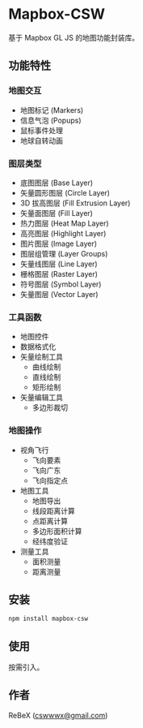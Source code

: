 # Mapbox-CSW

基于 Mapbox GL JS 的地图功能封装库。

## 功能特性

### 地图交互
- 地图标记 (Markers)
- 信息气泡 (Popups)
- 鼠标事件处理
- 地球自转动画

### 图层类型
- 底图图层 (Base Layer)
- 矢量圆形图层 (Circle Layer)
- 3D 拔高图层 (Fill Extrusion Layer)
- 矢量面图层 (Fill Layer)
- 热力图层 (Heat Map Layer)
- 高亮图层 (Highlight Layer)
- 图片图层 (Image Layer)
- 图层组管理 (Layer Groups)
- 矢量线图层 (Line Layer)
- 栅格图层 (Raster Layer)
- 符号图层 (Symbol Layer)
- 矢量图层 (Vector Layer)

### 工具函数
- 地图控件
- 数据格式化
- 矢量绘制工具
  - 曲线绘制
  - 直线绘制
  - 矩形绘制
- 矢量编辑工具
  - 多边形裁切

### 地图操作
- 视角飞行
  - 飞向要素
  - 飞向广东
  - 飞向指定点
- 地图工具
  - 地图导出
  - 线段距离计算
  - 点距离计算
  - 多边形面积计算
  - 经纬度验证
- 测量工具
  - 面积测量
  - 距离测量

## 安装

```bash
npm install mapbox-csw
```

## 使用

按需引入。

## 作者

ReBeX (cswwwx@gmail.com)
